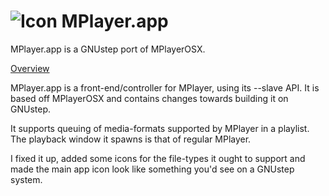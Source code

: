 # ![Icon](http://wiki.gnustep.org/images/7/77/MPlayer_Icon.png) MPlayer.app

MPlayer.app is a GNUstep port of MPlayerOSX.

[Overview](http://wiki.gnustep.org/images/2/20/Mplayer.app.png)

MPlayer.app is a front-end/controller for MPlayer, using its --slave API.
It is based off MPlayerOSX and contains changes towards building it on GNUstep.

It supports queuing of media-formats supported by MPlayer in a playlist.
The playback window it spawns is that of regular MPlayer.

I fixed it up, added some icons for the file-types it ought to support and
made the main app icon look like something you'd see on a GNUstep system.
